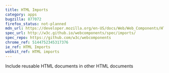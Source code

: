 ```yaml
---
title: HTML Imports
category: apps
bugzilla: 877072
firefox_status: not-planned
mdn_url: https://developer.mozilla.org/en-US/docs/Web/Web_Components/HTML_Imports
spec_url: http://w3c.github.io/webcomponents/spec/imports/
spec_repo: https://github.com/w3c/webcomponents
chrome_ref: 5144752345317376
ie_ref: HTML Imports
webkit_ref: HTML imports
---
```


Include reusable HTML documents in other HTML documents
